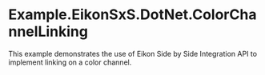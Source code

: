 # Example.EikonSxS.DotNet.ColorChannelLinking
This example demonstrates the use of Eikon Side by Side Integration API to implement linking on a color channel.
